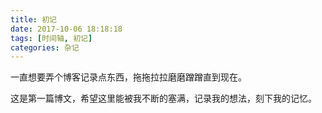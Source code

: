 ```yaml
---
title: 初记
date: 2017-10-06 18:18:18
tags: [时间轴, 初记]
categories: 杂记
---
```

一直想要弄个博客记录点东西，拖拖拉拉磨磨蹭蹭直到现在。  

这是第一篇博文，希望这里能被我不断的塞满，记录我的想法，刻下我的记忆。